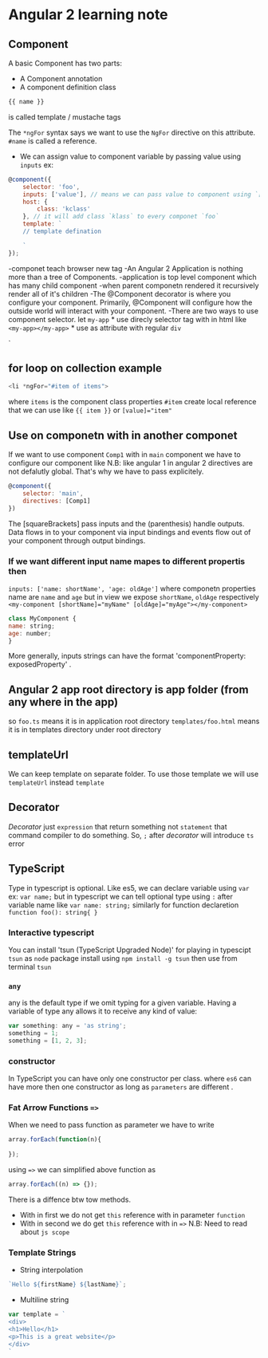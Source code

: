 # Angular 2 learning note

## Component
A basic Component has two parts:

* A Component annotation
* A component definition class

```javascript
{{ name }}
```
is called template / mustache tags

The `*ngFor` syntax says we want to use the `NgFor` directive on this attribute.
`#name` is called a reference.

- We can assign value to component variable by passing value using `inputs`
ex: 
```javascript
@component({
	selector: 'foo',
	inputs: ['value'], // means we can pass value to component using `[value]='some-value'
	host: {
		class: 'kclass'
	}, // it will add class `klass` to every componet `foo`
	template: `
	// template defination

	`
});
```
-componet teach browser new tag
-An Angular 2 Application is nothing more than a tree of Components.
-application is top level component which has many child component
-when parent componetn rendered it recursively render all of it's children
-The @Component decorator is where you configure your component. Primarily, @Component will
configure how the outside world will interact with your component.
-There are two ways to use component selector. let `my-app`
	* use direcly selector tag with in html like `<my-app></my-app>`
	* use as attribute with regular `div` <div my-app></div>`
	


## for loop on collection example
```javascript
<li *ngFor="#item of items">
```
where `items` is the component class properties
`#item` create local reference that we can use like `{{ item }}` or `[value]="item"`

## Use on componetn with in another componet
If we want to use component `Comp1` with in `main` component we have to configure our component like
N.B: like angular 1 in angular 2 directives are not defalutly global. That's why we have to pass explicitely. 

```javascript
@component({
	selector: 'main',
	directives: [Comp1]
})
```
The [squareBrackets] pass inputs and the (parenthesis) handle outputs.
Data flows in to your component via input bindings and events flow out of your component through
output bindings.

### If we want different input name mapes to different propertis then
`inputs: ['name: shortName', 'age: oldAge']`
where componetn properties name are `name` and `age` but in view we expose `shortName`, `oldAge` respectively 
`<my-component [shortName]="myName" [oldAge]="myAge"></my-component>`

```javascript
class MyComponent {
name: string;
age: number;
}
```
More generally, inputs strings can have the format 'componentProperty: exposedProperty' .

## Angular 2 app root directory is app folder (from any where in the app)
so `foo.ts` means it is in application root directory
`templates/foo.html` means it is in templates directory under root directory


## templateUrl
We can keep template on separate folder. To use those template we will use `templateUrl` instead 
`template`

## Decorator
*Decorator* just `expression` that return something not `statement` that command compiler to do something.
So, `;` after *decorator* will introduce `ts` error 

## TypeScript
Type in typescript is optional.
Like es5, we can declare variable using `var` ex: `var name;` but in typescript we can tell optional type using `:` after variable name like `var name: string;`
similarly for function declaretion `function foo(): string{ }`

### Interactive typescript 
You can install 'tsun (TypeScript Upgraded Node)' for playing in typescipt
`tsun` as `node` package
install using `npm install -g tsun`
then use from terminal `tsun`

### `any`
any is the default type if we omit typing for a given variable. Having a variable of type any allows
it to receive any kind of value:

```javascript
var something: any = 'as string';
something = 1;
something = [1, 2, 3];
```
### constructor
In TypeScript you can have only one constructor per class. where  `es6` can have more then one constructor as long as `parameters` are different .

### Fat Arrow Functions `=>` 
When we need to pass function as parameter we have to write 
```javascript
array.forEach(function(n){
	
});
```
using `=>` we can simplified above function as 

```javascript
array.forEach((n) => {});
```

There is a diffence btw tow methods.
- With in first we do not get `this` reference with in parameter `function`
- With in second we do get `this` reference with in `=>` 
N.B: Need to read about `js scope`

### Template Strings
- String interpolation 
```javascript
`Hello ${firstName} ${lastName}`;
```
- Multiline string 
```javascript
var template = `
<div>
<h1>Hello</h1>
<p>This is a great website</p>
</div>
`
```